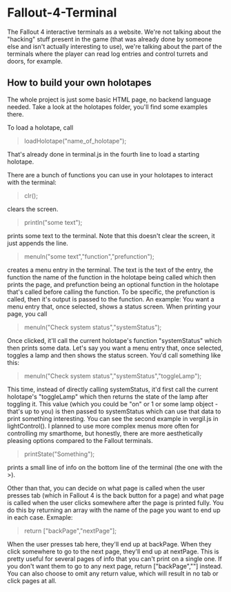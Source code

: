 # Fallout-4-Terminal

The Fallout 4 interactive terminals as a website. We're not talking about the "hacking" stuff present in the game (that was already done by someone else and isn't actually interesting to use), we're talking about the part of the terminals where the player can read log entries and control turrets and doors, for example.

## How to build your own holotapes

The whole project is just some basic HTML page, no backend language needed. Take a look at the holotapes folder, you'll find some examples there.

To load a holotape, call
>loadHolotape("name_of_holotape");

That's already done in terminal.js in the fourth line to load a starting holotape.

There are a bunch of functions you can use in your holotapes to interact with the terminal:

>clr();

clears the screen.

>println("some text");

prints some text to the terminal. Note that this doesn't clear the screen, it just appends the line.

>menuln("some text","function","prefunction");

creates a menu entry in the terminal. The text is the text of the entry, the function the name of the function in the holotape being called which then prints the page, and prefunction being an optional function in the holotape that's called before calling the function. To be specific, the prefunction is called, then it's output is passed to the function. An example:
You want a menu entry that, once selected, shows a status screen. When printing your page, you call
>menuln("Check system status","systemStatus");

Once clicked, it'll call the current holotape's function "systemStatus" which then prints some data.
Let's say you want a menu entry that, once selected, toggles a lamp and then shows the status screen. You'd call something like this:
>menuln("Check system status","systemStatus","toggleLamp");

This time, instead of directly calling systemStatus, it'd first call the current holotape's "toggleLamp" which then returns the state of the lamp after toggling it. This value (which you could be "on" or 1 or some lamp object - that's up to you) is then passed to systemStatus which can use that data to print something interesting.
You can see the second example in vergil.js in lightControl(). I planned to use more complex menus more often for controlling my smarthome, but honestly, there are more aesthetically pleasing options compared to the Fallout terminals.

>printState("Something");

prints a small line of info on the bottom line of the terminal (the one with the >).

Other than that, you can decide on what page is called when the user presses tab (which in Fallout 4 is the back button for a page) and what page is called when the user clicks somewhere after the page is printed fully. You do this by returning an array with the name of the page you want to end up in each case. Exmaple:
>return ["backPage","nextPage"];

When the user presses tab here, they'll end up at backPage. When they click somewhere to go to the next page, they'll end up at nextPage. This is pretty useful for several pages of info that you can't print on a single one. If you don't want them to go to any next page, return ["backPage",""] instead. You can also choose to omit any return value, which will result in no tab or click pages at all.
